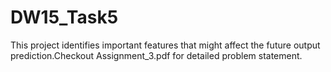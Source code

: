 # DW15_Task5
This project identifies important features that might affect the future output prediction.Checkout Assignment_3.pdf for detailed problem statement.
